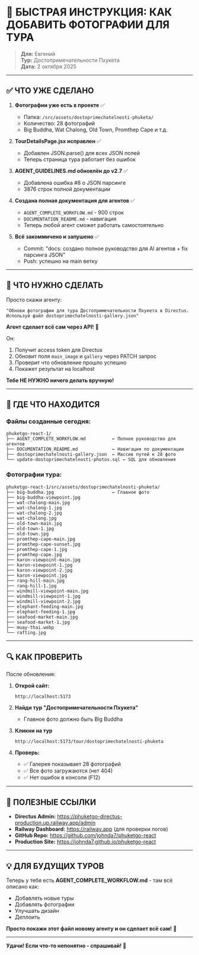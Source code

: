 # 🎯 БЫСТРАЯ ИНСТРУКЦИЯ: КАК ДОБАВИТЬ ФОТОГРАФИИ ДЛЯ ТУРА

> **Для:** Евгений  
> **Тур:** Достопримечательности Пхукета  
> **Дата:** 2 октября 2025

---

## ✅ ЧТО УЖЕ СДЕЛАНО

1. **Фотографии уже есть в проекте** ✅
   - Папка: `/src/assets/dostoprimechatelnosti-phuketa/`
   - Количество: 28 фотографий
   - Big Buddha, Wat Chalong, Old Town, Promthep Cape и т.д.

2. **TourDetailsPage.jsx исправлен** ✅
   - Добавлен JSON.parse() для всех JSON полей
   - Теперь страница тура работает без ошибок

3. **AGENT_GUIDELINES.md обновлён до v2.7** ✅
   - Добавлена ошибка #8 о JSON парсинге
   - 3876 строк полной документации

4. **Создана полная документация для агентов** ✅
   - `AGENT_COMPLETE_WORKFLOW.md` - 900 строк
   - `DOCUMENTATION_README.md` - навигация
   - Теперь любой агент сможет работать самостоятельно

5. **Всё закоммичено и запушено** ✅
   - Commit: "docs: создано полное руководство для AI агентов + fix парсинга JSON"
   - Push: успешно на main ветку

---

## 🚀 ЧТО НУЖНО СДЕЛАТЬ

Просто скажи агенту:

```
"Обнови фотографии для тура Достопримечательности Пхукета в Directus. 
Используй файл dostoprimechatelnosti-gallery.json"
```

**Агент сделает всё сам через API!** 🤖

Он:
1. Получит access token для Directus
2. Обновит поля `main_image` и `gallery` через PATCH запрос
3. Проверит что обновление прошло успешно
4. Покажет результат на localhost

**Тебе НЕ НУЖНО ничего делать вручную!**

---

## 📁 ГДЕ ЧТО НАХОДИТСЯ

### Файлы созданные сегодня:

```
phuketgo-react-1/
├── AGENT_COMPLETE_WORKFLOW.md          ← Полное руководство для агентов
├── DOCUMENTATION_README.md             ← Навигация по документации
├── dostoprimechatelnosti-gallery.json  ← Массив путей к 28 фото
└── update-dostoprimechatelnosti-photos.sql ← SQL для обновления
```

### Фотографии тура:

```
phuketgo-react-1/src/assets/dostoprimechatelnosti-phuketa/
├── big-buddha.jpg                      ← Главное фото
├── big-buddha-viewpoint.jpg
├── wat-chalong-main.jpg
├── wat-chalong-1.jpg
├── wat-chalong-2.jpg
├── wat-chalong.jpg
├── old-town-main.jpg
├── old-town-1.jpg
├── old-town.jpg
├── promthep-cape-main.jpg
├── promthep-cape-sunset.jpg
├── promthep-cape-1.jpg
├── promthep-cape.jpg
├── karon-viewpoint-main.jpg
├── karon-viewpoint-1.jpg
├── karon-viewpoint-2.jpg
├── karon-viewpoint.jpg
├── rang-hill-main.jpg
├── rang-hill-1.jpg
├── windmill-viewpoint-main.jpg
├── windmill-viewpoint-1.jpg
├── windmill-viewpoint-2.jpg
├── elephant-feeding-main.jpg
├── elephant-feeding-1.jpg
├── seafood-market-main.jpg
├── seafood-market-1.jpg
├── muay-thai.webp
└── rafting.jpg
```

---

## 🔍 КАК ПРОВЕРИТЬ

После обновления:

1. **Открой сайт:**
   ```
   http://localhost:5173
   ```

2. **Найди тур "Достопримечательности Пхукета"**
   - Главное фото должно быть Big Buddha

3. **Кликни на тур**
   ```
   http://localhost:5173/tour/dostoprimechatelnosti-phuketa
   ```

4. **Проверь:**
   - ✅ Галерея показывает 28 фотографий
   - ✅ Все фото загружаются (нет 404)
   - ✅ Нет ошибок в консоли (F12)

---

## 📝 ПОЛЕЗНЫЕ ССЫЛКИ

- **Directus Admin:** https://phuketgo-directus-production.up.railway.app/admin
- **Railway Dashboard:** https://railway.app (для проверки логов)
- **GitHub Repo:** https://github.com/johnda7/phuketgo-react
- **Production Site:** https://johnda7.github.io/phuketgo-react

---

## 💡 ДЛЯ БУДУЩИХ ТУРОВ

Теперь у тебя есть **AGENT_COMPLETE_WORKFLOW.md** - там всё описано как:
- Добавлять новые туры
- Добавлять фотографии
- Улучшать дизайн
- Деплоить

**Просто покажи этот файл новому агенту и он сделает всё сам!** 🚀

---

**Удачи! Если что-то непонятно - спрашивай! 👋**
